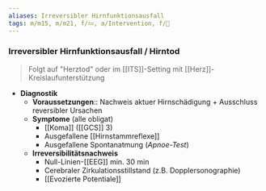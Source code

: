 ```yaml
---
aliases: Irreversibler Hirnfunktionsausfall
tags: m/m15, m/m21, f/💤, a/Intervention, f/🧠
---
```

### Irreversibler Hirnfunktionsausfall / Hirntod
> Folgt auf "Herztod" oder im [[ITS]]-Setting mit [[Herz]]-Kreislaufunterstützung
- **Diagnostik**
	- **Voraussetzungen**:: Nachweis aktuer Hirnschädigung + Ausschluss reversibler Ursachen
	- **Symptome** (alle obligat)
		- [[Koma]] ([[GCS]] 3)
		- Ausgefallene [[Hirnstammreflexe]]
		- Ausgefallene Spontanatmung (*Apnoe-Test*)
	- **Irreversibilitätsnachweis**
		- Null-Linien-[[EEG]] min. 30 min
		- Cerebraler Zirkulationsstillstand (z.B. Dopplersonographie)
		- [[Evozierte Potentiale]]